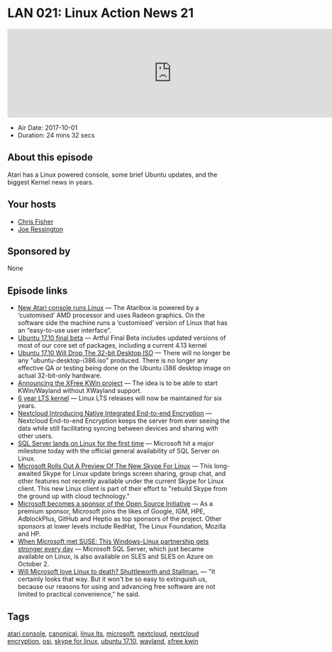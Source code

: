 # LAN 021: Linux Action News 21

<iframe src="https://player.fireside.fm/v2/DAcK9LdX+Nv3sb0Yc?theme=dark" width="740" height="200" frameborder="0" scrolling="no"></iframe>

* Air Date: 2017-10-01
* Duration: 24 mins 32 secs

## About this episode

Atari has a Linux powered console, some brief Ubuntu updates, and the biggest Kernel news in years. 



## Your hosts
* [Chris Fisher](https://linuxactionnews.com/hosts/chris)
* [Joe Ressington](https://linuxactionnews.com/hosts/joe)

## Sponsored by

None



## Episode links

  * [New Atari console runs Linux](http://www.omgubuntu.co.uk/2017/09/atari-ataribox-runs-linux "New Atari console runs Linux") — The Ataribox is powered by a ‘customised’ AMD processor and uses Radeon graphics. On the software side the machine runs a ‘customised’ version of Linux that has an “easy-to-use user interface”.
  * [Ubuntu 17.10 final beta](http://fridge.ubuntu.com/2017/09/29/ubuntu-17-10-artful-aardvark-final-beta-released/ "Ubuntu 17.10 final beta") — Artful Final Beta includes updated versions of most of our core set of packages, including a current 4.13 kernel
  * [Ubuntu 17.10 Will Drop The 32-bit Desktop ISO](https://www.phoronix.com/scan.php?page=news_item&px=Ubuntu-17.10-Drops-i386-ISO "Ubuntu 17.10 Will Drop The 32-bit Desktop ISO") — There will no longer be any "ubuntu-desktop-i386.iso" produced. There is no longer any effective QA or testing being done on the Ubuntu i386 desktop image on actual 32-bit-only hardware.
  * [Announcing the XFree KWin project](https://blog.martin-graesslin.com/blog/2017/09/announcing-the-xfree-kwin-project/ "Announcing the XFree KWin project") — The idea is to be able to start KWin/Wayland without XWayland support. 
  * [6 year LTS kernel](https://www.phoronix.com/scan.php?page=news_item&px=Linux-Extended-LTS-Six-Years "6 year LTS kernel") — Linux LTS releases will now be maintained for six years. 
  * [Nextcloud Introducing Native Integrated End-to-end Encryption](https://nextcloud.com/blog/nextcloud-introducing-native-integrated-end-to-end-encryption/ "Nextcloud Introducing Native Integrated End-to-end Encryption") — Nextcloud End-to-end Encryption keeps the server from ever seeing the data while still facilitating syncing between devices and sharing with other users. 
  * [SQL Server lands on Linux for the first time](https://venturebeat.com/2017/09/25/sql-server-lands-on-linux-for-the-first-time/ "SQL Server lands on Linux for the first time") — Microsoft hit a major milestone today with the official general availability of SQL Server on Linux.
  * [Microsoft Rolls Out A Preview Of The New Skype For Linux](https://www.phoronix.com/scan.php?page=news_item&px=Microsoft-NG-Skype-Linux "Microsoft Rolls Out A Preview Of The New Skype For Linux") — This long-awaited Skype for Linux update brings screen sharing, group chat, and other features not recently available under the current Skype for Linux client. This new Linux client is part of their effort to "rebuild Skype from the ground up with cloud technology." 
  * [Microsoft becomes a sponsor of the Open Source Initiative](https://techcrunch.com/2017/09/27/microsoft-becomes-a-sponsor-of-the-open-source-initiative/ "Microsoft becomes a sponsor of the Open Source Initiative") — As a premium sponsor, Microsoft joins the likes of Google, IGM, HPE, AdblockPlus, GitHub and Heptio as top sponsors of the project. Other sponsors at lower levels include RedHat, The Linux Foundation, Mozilla and HP.
  * [When Microsoft met SUSE: This Windows-Linux partnership gets stronger every day](http://www.zdnet.com/article/when-microsoft-met-suse-this-windows-linux-partnership-gets-stronger-every-day/ "When Microsoft met SUSE: This Windows-Linux partnership gets stronger every day") — Microsoft SQL Server, which just became available on Linux, is also available on SLES and SLES on Azure on October 2.
  * [Will Microsoft love Linux to death? Shuttleworth and Stallman.](http://www.techrepublic.com/article/will-microsoft-love-linux-to-death-shuttleworth-and-stallman-on-whether-windows-10-is-free-softwares/ "Will Microsoft love Linux to death? Shuttleworth and Stallman.") — "It certainly looks that way. But it won't be so easy to extinguish us, because our reasons for using and advancing free software are not limited to practical convenience," he said.



## Tags

[atari console](https://linuxactionnews.com/tags/atari%20console), [canonical](https://linuxactionnews.com/tags/canonical), [linux lts](https://linuxactionnews.com/tags/linux%20lts), [microsoft](https://linuxactionnews.com/tags/microsoft), [nextcloud](https://linuxactionnews.com/tags/nextcloud), [nextcloud encryption](https://linuxactionnews.com/tags/nextcloud%20encryption), [osi](https://linuxactionnews.com/tags/osi), [skype for linux](https://linuxactionnews.com/tags/skype%20for%20linux), [ubuntu 17.10](https://linuxactionnews.com/tags/ubuntu%2017.10), [wayland](https://linuxactionnews.com/tags/wayland), [xfree kwin](https://linuxactionnews.com/tags/xfree%20kwin)